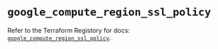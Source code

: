 # `google_compute_region_ssl_policy`

Refer to the Terraform Registory for docs: [`google_compute_region_ssl_policy`](https://registry.terraform.io/providers/hashicorp/google/5.8.0/docs/resources/compute_region_ssl_policy).
